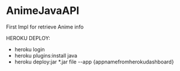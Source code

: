 # AnimeJavaAPI

First Impl for retrieve Anime info

HEROKU DEPLOY:
- heroku login
- heroku plugins:install java
- heroku deploy:jar *.jar file --app {appnamefromherokudashboard}
